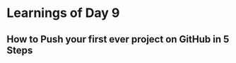 # Learnings of Day 9

## How to Push your first ever project on GitHub in 5 Steps
























